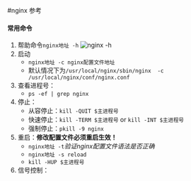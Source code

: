 #nginx 参考
#### 常用命令
1. 帮助命令`nginx地址 -h` 
	![nginx -h][1]
2. 启动
	* `nginx地址 -c nginx配置文件地址`
	* 默认情况下为`/usr/local/nginx/sbin/nginx  -c /usr/local/nginx/conf/nginx.conf`
3. 查看进程号：
	* `ps -ef | grep nginx`
4. 停止：
	* 从容停止：`kill -QUIT $主进程号`
	* 快速停止：`kill -TERM $主进程号` or `kill -INT $主进程号`
	* 强制停止：`pkill -9 nginx`
5. 重启：**修改配置文件必须重启生效！**
	* `nginx地址 -t`*验证nginx配置文件语法是否正确*
	* `nginx地址 -s reload`
	* `kill -HUP $主进程号`
6. 信号控制：
	
	
	







[1]:https://cl.ly/193A3C041l2a/Image%202016-09-03%20at%2023.50.03.png